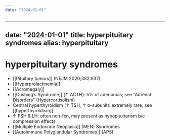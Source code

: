 ```yaml
---
date: "2024-01-01"
---
```


---
date: "2024-01-01"
title: hyperpituitary syndromes
alias: hyperpituitary
---


# hyperpituitary syndromes

- [[Pituitary tumors]] (NEJM 2020;382:937)
- [[Hyperprolactinemia]]
- [[Acromegaly]]
- [[Cushing’s Syndrome]] (↑ ACTH): 5% of adenomas; see “Adrenal Disorders” (Hypercortisolism)
- Central hyperthyroidism (↑ TSH, ↑ α-subunit): extremely rare; see [[hyperthyroidism]]
- ↑ FSH & LH: often non-fxn, may present as hypopituitarism b/c compression effects
- [[Multiple Endocrine Neoplasia]] (MEN) Syndromes
- [[Autoimmune Polyglandular Syndromes]] (APS)
